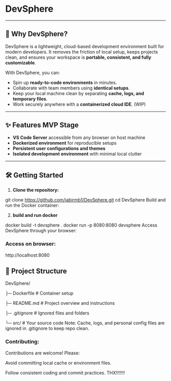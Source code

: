 #  DevSphere
---

## 🚀 Why DevSphere?

DevSphere is a lightweight, cloud-based development environment built for modern developers. It removes the friction of local setup, keeps projects clean, and ensures your workspace is **portable, consistent, and fully customizable**.  

With DevSphere, you can:

- Spin up **ready-to-code environments** in minutes.  
- Collaborate with team members using **identical setups**.  
- Keep your local machine clean by separating **cache, logs, and temporary files**.  
- Work securely anywhere with a **containerized cloud IDE**. (WIP)

---

## ✨ Features MVP Stage

- **VS Code Server** accessible from any browser on host machine
- **Dockerized environment** for reproducible setups  
- **Persistent user configurations and themes**  
- **Isolated development environment** with minimal local clutter  

---

## 🛠️ Getting Started

1. **Clone the repository:**

git clone https://github.com/jabirmb1/DevSphere.git
cd DevSphere
Build and run the Docker container:


2. **build and run docker**
   
docker build -t devsphere .
docker run -p 8080:8080 devsphere
Access DevSphere through your browser:

### Access on browser:
http://localhost:8080

## 📂 Project Structure
DevSphere/

├─ Dockerfile           # Container setup

├─ README.md            # Project overview and instructions

├─ .gitignore           # Ignored files and folders

└─ src/                 # Your source code
Note: Cache, logs, and personal config files are ignored in .gitignore to keep repo clean.

### Contributing:
Contributions are welcome! Please:

Avoid committing local cache or environment files.

Follow consistent coding and commit practices. THX!!!!!!!

